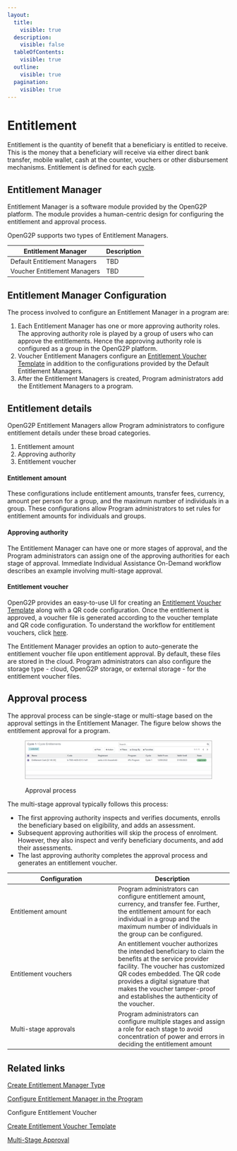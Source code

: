 ```yaml
---
layout:
  title:
    visible: true
  description:
    visible: false
  tableOfContents:
    visible: true
  outline:
    visible: true
  pagination:
    visible: true
---
```


# Entitlement

Entitlement is the quantity of benefit that a beneficiary is entitled to receive. This is the money that a beneficiary will receive via either direct bank transfer, mobile wallet, cash at the counter, vouchers or other disbursement mechanisms. Entitlement is defined for each [cycle](../disbursement-cycles/).

## Entitlement Manager

Entitlement Manager is a software module provided by the OpenG2P platform. The module provides a human-centric design for configuring the entitlement and approval process.&#x20;

OpenG2P supports two types of Entitlement Managers.

| Entitlement Manager          | Description |
| ---------------------------- | ----------- |
| Default Entitlement Managers | TBD         |
| Voucher Entitlement Managers | TBD         |

## Entitlement Manager Configuration

The process involved to configure an Entitlement Manager in a program are:

1. Each Entitlement Manager has one or more approving authority roles. The approving authority role is played by a group of users who can approve the entitlements. Hence the approving authority role is configured as a group in the OpenG2P platform.
2. Voucher Entitlement Managers configure an [Entitlement Voucher Template](https://app.gitbook.com/o/bnTr6Kp4z4CXR4QVIPSa/s/JZcdob2emEcLMvLyIxqT/\~/changes/176/pbms/features/entitlement/user-guides/create-entitlement-voucher-template) in addition to the configurations provided by the Default Entitlement Managers.
3. After the Entitlement Managers is created, Program administrators add the Entitlement Managers to a program.

## Entitlement details

OpenG2P Entitlement Managers allow Program administrators to configure entitlement details under these broad categories.

1. Entitlement amount
2. Approving authority
3. Entitlement voucher

#### Entitlement amount

These configurations include entitlement amounts, transfer fees, currency, amount per person for a group, and the maximum number of individuals in a group. These configurations allow Program administrators to set rules for entitlement amounts for individuals and groups.

#### Approving authority

The Entitlement Manager can have one or more stages of approval, and the Program administrators can assign one of the approving authorities for each stage of approval. Immediate Individual Assistance On-Demand workflow describes an example involving multi-stage approval.

#### Entitlement voucher

OpenG2P provides an easy-to-use UI for creating an [Entitlement Voucher Template](https://app.gitbook.com/o/bnTr6Kp4z4CXR4QVIPSa/s/JZcdob2emEcLMvLyIxqT/\~/changes/176/pbms/features/entitlement/user-guides/create-entitlement-voucher-template) along with a QR code configuration. Once the entitlement is approved, a voucher file is generated according to the voucher template and QR code configuration. To understand the workflow for entitlement vouchers, click [here](https://github.com/OpenG2P/openg2p-documentation/blob/1.2.1/platform/modules/workflows/on-demand-assistance.md).

The Entitlement Manager provides an option to auto-generate the entitlement voucher file upon entitlement approval. By default, these files are stored in the cloud. Program administrators can also configure the storage type - cloud, OpenG2P storage, or external storage - for the entitlement voucher files.&#x20;

## Approval process

The approval process can be single-stage or multi-stage based on the approval settings in the Entitlement Manager. The figure below shows the entitlement approval for a program.

<figure><img src="../../../.gitbook/assets/approval-process.png" alt=""><figcaption><p>Approval process</p></figcaption></figure>

The multi-stage approval typically follows this process:

* The first approving authority inspects and verifies documents, enrolls the beneficiary based on eligibility, and adds an assessment.
* Subsequent approving authorities will skip the process of enrolment. However, they also inspect and verify beneficiary documents, and add their assessments.
* The last approving authority completes the approval process and generates an entitlement voucher.

<table><thead><tr><th width="230">Configuration</th><th>Description</th></tr></thead><tbody><tr><td>Entitlement amount</td><td>Program administrators can configure entitlement amount, currency, and transfer fee. Further, the entitlement amount for each individual in a group and the maximum number of individuals in the group can be configured.</td></tr><tr><td>Entitlement vouchers</td><td>An entitlement voucher authorizes the intended beneficiary to claim the benefits at the service provider facility. The voucher has customized QR codes embedded. The QR code provides a digital signature that makes the voucher tamper-proof and establishes the authenticity of the voucher.</td></tr><tr><td>Multi-stage approvals</td><td>Program administrators can configure multiple stages and assign a role for each stage to avoid concentration of power and errors in deciding the entitlement amount</td></tr></tbody></table>

## Related links

[Create Entitlement Manager Type](https://app.gitbook.com/o/bnTr6Kp4z4CXR4QVIPSa/s/JZcdob2emEcLMvLyIxqT/\~/changes/176/pbms/features/entitlement/user-guides/create-entitlement-manager-type)

[Configure Entitlement Manager in the Program](https://app.gitbook.com/o/bnTr6Kp4z4CXR4QVIPSa/s/JZcdob2emEcLMvLyIxqT/\~/changes/176/pbms/features/entitlement/user-guides/create-entitlement-manager-type-1)

Configure Entitlement Voucher

[Create Entitlement Voucher Template](https://app.gitbook.com/o/bnTr6Kp4z4CXR4QVIPSa/s/JZcdob2emEcLMvLyIxqT/\~/changes/176/pbms/features/entitlement/user-guides/create-entitlement-voucher-template)

[Multi-Stage Approval](https://app.gitbook.com/o/bnTr6Kp4z4CXR4QVIPSa/s/JZcdob2emEcLMvLyIxqT/\~/changes/176/pbms/features/entitlement/user-guides/multi-stage-approval)
